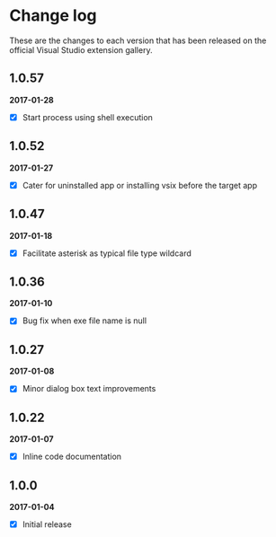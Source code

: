 # Change log

These are the changes to each version that has been released on the official Visual Studio extension gallery.

## 1.0.57

**2017-01-28** <!--10:30 UK / 10:30 UTC-->

- [x] Start process using shell execution

## 1.0.52

**2017-01-27** <!--13:45 UK / 13:45 UTC-->

- [x] Cater for uninstalled app or installing vsix before the target app

## 1.0.47

**2017-01-18** <!--18:30 UK / 18:30 UTC-->

- [x] Facilitate asterisk as typical file type wildcard

## 1.0.36

**2017-01-10** <!--21:30 UK / 21:30 UTC-->

- [x] Bug fix when exe file name is null

## 1.0.27

**2017-01-08** <!--19:00 UK / 19:00 UTC-->

- [x] Minor dialog box text improvements

## 1.0.22

**2017-01-07** <!--13:45 UK / 13:45 UTC-->

- [x] Inline code documentation

## 1.0.0

**2017-01-04** <!--22:30 UK / 22:30 UTC-->

- [x] Initial release



<!--
FUTURE 
integrate with coverall.io & add unit test code coverage badge    
http://ngeor.net/2016/03/code-coverage-for-open-source-net-with-appveyor-and-coveralls/    
https://cetus.io/tim/Digging-in/    
https://coding.abel.nu/2016/06/code-coverage-on-github-prs-with-coveralls-io/    
https://refwarlockprog.wordpress.com/2015/10/17/my-experience-with-coverall-net-with-appveyor-ci/    
http://www.blog.ryanbartsch.com/2016/11/Code-coverage-with-Appveyor-and-Coveralls/    
https://coveralls.zendesk.com/hc/en-us/articles/203488029    
https://github.com/csmacnz/coveralls.net    
https://github.com/jdeering/coveralls.net
-->
